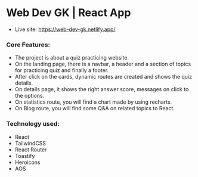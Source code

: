 # Web Dev GK | React App

- Live site: https://web-dev-gk.netlify.app/

### Core Features:
- The project is about a quiz practicing website.
- On the landing page, there is a navbar, a header and a section of topics for practicing quiz and finally a footer.
- After click on the cards, dynamic routes are created and shows the quiz details.
- On details page, it shows the right answer score, messages on click to the options.
- On statistics route, you will find a chart made by using recharts.
- On Blog route, you will find some Q&A on related topics to React.

### Technology used:
- React
- TailwindCSS
- React Router
- Toastify
- Heroicons
- AOS